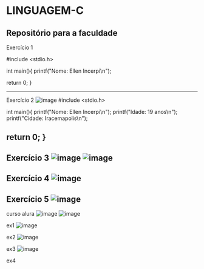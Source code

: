 # LINGUAGEM-C
Repositório para a faculdade
-----------------------------------------------

Exercício 1

#include <stdio.h>

int main(){
    printf("Nome: Ellen Incerpi\n");
		

	
return 0;
}

-------------------------------------------
Exercício 2
![image](https://github.com/user-attachments/assets/d5b5a409-2bfa-45d0-bfce-6b63c090dbe7)
#include <stdio.h>

int main(){
    printf("Nome: Ellen Incerpi\n");
	printf("Idade: 19 anos\n");
	printf("Cidade: Iracemapolis\n");	

	
return 0;
}
-----------------------------

Exercício 3
![image](https://github.com/user-attachments/assets/226a8d9e-8f93-4f2c-a443-5a2022f3a577)
![image](https://github.com/user-attachments/assets/c30eff43-f02d-44b4-a9e6-0ed0d83b3105)
--------------------------
Exercício 4
![image](https://github.com/user-attachments/assets/d672d73d-1e76-4e07-b26d-eb574e33e6ad)
------------------------------------
Exercício 5
![image](https://github.com/user-attachments/assets/15e0b92a-997a-49e3-9390-0ce76fa3c8a5)
-------------------------

curso alura
![image](https://github.com/user-attachments/assets/21658992-1f1e-486c-a171-e6b8c925d679)
![image](https://github.com/user-attachments/assets/91a082b5-333c-4c15-bece-53bac3458080)


ex1
![image](https://github.com/user-attachments/assets/d76257e2-56d2-486b-a6c0-c3a2a880e9cd)

ex2
![image](https://github.com/user-attachments/assets/43b6d42a-a110-481c-bd1d-ebacf5e713cc)

ex3
![image](https://github.com/user-attachments/assets/5b75fe59-599b-4685-b691-3057eb63c8e6)

ex4











